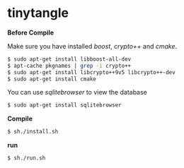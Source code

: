 # tinytangle


**Before Compile**

Make sure you have installed *boost*, *crypto++* and *cmake*.

```sh
$ sudo apt-get install libboost-all-dev
$ apt-cache pkgnames | grep -i crypto++
$ sudo apt-get install libcrypto++9v5 libcrypto++-dev
$ sudo apt-get install cmake
```
You can use *sqlitebrowser* to view the database

```sh
$ sudo apt-get install sqlitebrowser
```

**Compile**

```sh
$ sh./install.sh
```

**run**

```sh
$ sh./run.sh
```
